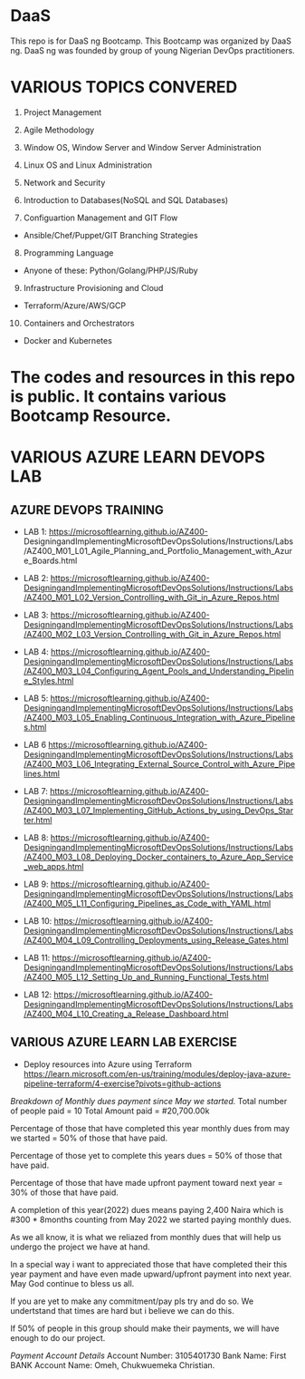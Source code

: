 # DaaS
This repo is for DaaS ng Bootcamp. This Bootcamp was organized by DaaS ng. 
DaaS ng was founded by group of young Nigerian DevOps practitioners.


# VARIOUS TOPICS CONVERED
1. Project Management

2. Agile Methodology

3. Window OS, Window Server and Window Server Administration

4. Linux OS and Linux Administration

5. Network and Security

6. Introduction to Databases(NoSQL and SQL Databases)

7. Configuartion Management and GIT Flow
* Ansible/Chef/Puppet/GIT Branching Strategies

8. Programming Language
* Anyone of these: Python/Golang/PHP/JS/Ruby

9. Infrastructure Provisioning and Cloud
* Terraform/Azure/AWS/GCP

10. Containers and Orchestrators
* Docker and Kubernetes

# The codes and resources in this repo is public. It contains various Bootcamp Resource.


# VARIOUS AZURE LEARN DEVOPS LAB

## AZURE DEVOPS TRAINING

* LAB 1: https://microsoftlearning.github.io/AZ400-  DesigningandImplementingMicrosoftDevOpsSolutions/Instructions/Labs/AZ400_M01_L01_Agile_Planning_and_Portfolio_Management_with_Azure_Boards.html


* LAB 2: https://microsoftlearning.github.io/AZ400-DesigningandImplementingMicrosoftDevOpsSolutions/Instructions/Labs/AZ400_M01_L02_Version_Controlling_with_Git_in_Azure_Repos.html


* LAB 3: https://microsoftlearning.github.io/AZ400-DesigningandImplementingMicrosoftDevOpsSolutions/Instructions/Labs/AZ400_M02_L03_Version_Controlling_with_Git_in_Azure_Repos.html

* LAB 4: https://microsoftlearning.github.io/AZ400-DesigningandImplementingMicrosoftDevOpsSolutions/Instructions/Labs/AZ400_M03_L04_Configuring_Agent_Pools_and_Understanding_Pipeline_Styles.html

* LAB 5: https://microsoftlearning.github.io/AZ400-DesigningandImplementingMicrosoftDevOpsSolutions/Instructions/Labs/AZ400_M03_L05_Enabling_Continuous_Integration_with_Azure_Pipelines.html

* LAB 6 https://microsoftlearning.github.io/AZ400-DesigningandImplementingMicrosoftDevOpsSolutions/Instructions/Labs/AZ400_M03_L06_Integrating_External_Source_Control_with_Azure_Pipelines.html

* LAB 7: https://microsoftlearning.github.io/AZ400-DesigningandImplementingMicrosoftDevOpsSolutions/Instructions/Labs/AZ400_M03_L07_Implementing_GitHub_Actions_by_using_DevOps_Starter.html

* LAB 8: https://microsoftlearning.github.io/AZ400-DesigningandImplementingMicrosoftDevOpsSolutions/Instructions/Labs/AZ400_M03_L08_Deploying_Docker_containers_to_Azure_App_Service_web_apps.html

* LAB 9: https://microsoftlearning.github.io/AZ400-DesigningandImplementingMicrosoftDevOpsSolutions/Instructions/Labs/AZ400_M05_L11_Configuring_Pipelines_as_Code_with_YAML.html

* LAB 10: https://microsoftlearning.github.io/AZ400-DesigningandImplementingMicrosoftDevOpsSolutions/Instructions/Labs/AZ400_M04_L09_Controlling_Deployments_using_Release_Gates.html

* LAB 11: https://microsoftlearning.github.io/AZ400-DesigningandImplementingMicrosoftDevOpsSolutions/Instructions/Labs/AZ400_M05_L12_Setting_Up_and_Running_Functional_Tests.html

* LAB 12: https://microsoftlearning.github.io/AZ400-DesigningandImplementingMicrosoftDevOpsSolutions/Instructions/Labs/AZ400_M04_L10_Creating_a_Release_Dashboard.html

##  VARIOUS AZURE LEARN LAB EXERCISE
* Deploy resources into Azure using Terraform
  https://learn.microsoft.com/en-us/training/modules/deploy-java-azure-pipeline-terraform/4-exercise?pivots=github-actions


*Breakdown of Monthly dues payment since May we started.*
Total number of people paid = 10
Total Amount paid = #20,700.00k

Percentage of those that have completed this year monthly dues from may we started  = 50% of those that have paid.

Percentage of those yet to complete this years dues = 50% of those that have paid.

Percentage of those that have made upfront payment toward next year = 30% of those that have paid.

A completion of this year(2022) dues means paying 2,400 Naira which is #300 * 8months counting from May 2022 we started paying monthly
dues.

As we all know, it is what we reliazed from monthly dues that will help us undergo the project we have at hand.

In a special way i want to appreciated those that have completed their this year payment and have even made upward/upfront payment into 
next year. May God continue to bless us all. 

If you are yet to make any commitment/pay pls try and do so. We undertstand that times are hard but i believe we can do this.

If 50% of people in this group should make their payments, we will have enough to do our project.

*Payment Account Details*
Account Number: 3105401730
Bank Name: First BANK
Account Name: Omeh, Chukwuemeka Christian.

